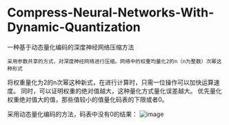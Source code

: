 # Compress-Neural-Networks-With-Dynamic-Quantization
一种基于动态量化编码的深度神经网络压缩方法

    采用参数共享的方式，对深度神经网络进行压缩。网络中的权重均量化2的n（n为整数）次幂这种形式
将权重量化为2的n次幂这种新式，在进行计算时，只需一位操作可以加快运算速度。
同时，可以证明权重的绝对值越大，这种量化方式量化误差越大。
优先量化权重绝对值大的值，那些值较小的值量化码表的下限或者0。

采用动态量化编码的方法，码表中没有0的结果：
![image](https://github.com/chuanraoCV/Compress-Neural-Networks-With-Dynamic-Quantization/tree/master/reasult/结果.png)


